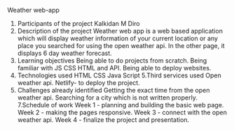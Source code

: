 Weather web-app
1. Participants of the project
Kalkidan M Diro
2. Description of the project
Weather web app is a web based application which will display weather information of your current location or any place you searched for using the open weather api.
In the other page, it displays 6 day weather forecast.
3. Learning objectives
Being able to do projects from scratch.
Being familiar with JS CSS HTML and API.
Being able to deploy websites.
4. Technologies used
HTML
CSS
Java Script
5.Third services used
Open weather api.
Netlify- to deploy the project.
6. Challenges already identified
Getting the exact time from the open weather api.
Searching for a city which is not written properly.
7.Schedule of work
Week 1 - planning and building the basic web page.
Week 2 - making the pages responsive.
Week 3 - connect  with the open weather api.
Week 4 - finalize the project and presentation.
   





